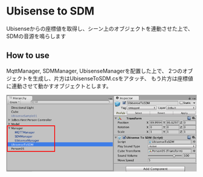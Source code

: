 # Ubisense to SDM

Ubisenseからの座標値を取得し、シーン上のオブジェクトを連動させた上で、SDMの音源を鳴らします

## How to use

MqttManager, SDMManager, UbisenseManagerを配置した上で、
2つのオブジェクトを生成し、片方はUbisenseToSDM.csをアタッチ、
もう片方は座標値に連動させて動かすオブジェクトとします。

![HowToUse](https://raw.githubusercontent.com/knagara/SmartLifeHackathon/master/UbisenseToSDM/screenshot.png)

